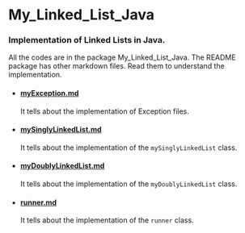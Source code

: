 # My_Linked_List_Java

### Implementation of Linked Lists in Java.

All the codes are in the package My_Linked_List_Java. The README package has other markdown files. Read them to understand the implementation.

* #### [myException.md](myException.md)
  It tells about the implementation of Exception files.
* #### [mySinglyLinkedList.md](mySinglyLinkedList.md)
  It tells about the implementation of the ```mySinglyLinkedList``` class.
* #### [myDoublyLinkedList.md](myDoublyLinkedList.md)
  It tells about the implementation of the ```myDoublyLinkedList``` class.
* #### [runner.md](runner.md)
  It tells about the implementation of the ```runner``` class.
